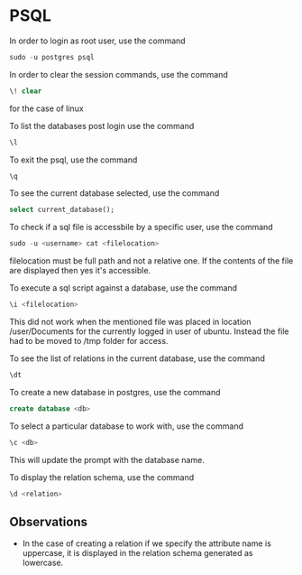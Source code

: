 # PSQL

In order to login as root user, use the command

``` sql
sudo -u postgres psql
```

In order to clear the session commands, use the command

``` sql
\! clear 
```
for the case of linux

To list the databases post login use the command

``` sql
\l
```

To exit the psql, use the command

``` sql
\q
```

To see the current database selected, use the command

``` sql
select current_database();
```

To check if a sql file is accessbile by a specific user, use the command

``` sql
sudo -u <username> cat <filelocation>
```
filelocation must be full path and not a relative one. If the contents of the file are displayed then yes it's accessible.

To execute a sql script against a database, use the command

``` sql
\i <filelocation>
```
This did not work when the mentioned file was placed in location /user/Documents for the currently logged in user of ubuntu. Instead the file had to be moved to /tmp folder for access.

To see the list of relations in the current database, use the command

``` sql
\dt
```

To create a new database in postgres, use the command

``` sql
create database <db>
```

To select a particular database to work with, use the command

``` sql
\c <db>
```
This will update the prompt with the database name.

To display the relation schema, use the command

``` sql
\d <relation>
```

## Observations

- In the case of creating a relation if we specify the attribute name is uppercase, it is displayed in the relation schema generated as lowercase.
